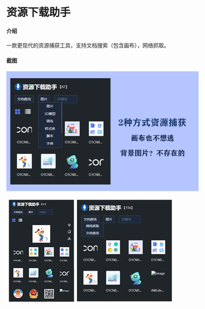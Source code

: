 # 资源下载助手

#### 介绍
一款更现代的资源捕获工具，支持文档搜索（包含画布），网络抓取。

#### 截图
![输入图片说明](preview/640.jpg)

![输入图片说明](preview/min.jpg)
